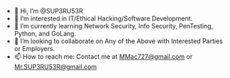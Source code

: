 - 👋 Hi, I’m @SUP3RU53R
- 👀 I’m interested in IT/Ethical Hacking/Software Development.
- 🌱 I’m currently learning Network Security, Info Security, PenTesting, Python, and GoLang.
- 💞️ I’m looking to collaborate on Any of the Above with Interested Parties or Employers.
- 📫 How to reach me: Contact me at MMac727@gmail.com or Mr.SUP3RU53R@gmail.com

<!---
SUP3RU53R/SUP3RU53R is a ✨ special ✨ repository because its `README.md` (this file) appears on your GitHub profile.
You can click the Preview link to take a look at your changes.
--->
